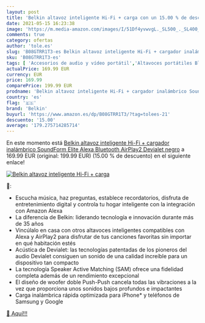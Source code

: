 ```yaml
---
layout: post
title: 'Belkin altavoz inteligente Hi-Fi + carga con un 15.00 % de descuento'
date: 2021-05-15 16:23:38
image: 'https://m.media-amazon.com/images/I/51Df4yvwvgL._SL500_._SL400_.jpg'
comments: true
category: ofertas
author: 'tole.es'
slug: 'B08GTRR1T3-es Belkin altavoz inteligente Hi-Fi + cargador inalámbrico...'
sku: 'B08GTRR1T3-es'
tags: [ 'Accesorios de audio y vídeo portátil','Altavoces portátiles Bluetooth','Altavoces portátiles y altavoces con puerto dock','Audio y vídeo portátil','Electrónica','alexa','belkin', ]
actualPrice: 169.99 EUR
currency: EUR
price: 169.99
comparePrice: 199.99 EUR
prodname: 'Belkin altavoz inteligente Hi-Fi + cargador inalámbrico SoundForm Elite  Alexa  Bluetooth  AirPlay2  Devialet   negro'
country: 'es'
flag: '🇪🇸'
brand: 'Belkin'
buyurl: 'https://www.amazon.es/dp/B08GTRR1T3/?tag=tolees-21'
descuento: '15.00'
average: '179.275714285714'
---
```


En este momento está [Belkin altavoz inteligente Hi-Fi + cargador inalámbrico SoundForm Elite  Alexa  Bluetooth  AirPlay2  Devialet   negro](https://www.amazon.es/dp/B08GTRR1T3/?tag=tolees-21) a 169.99 EUR (original: 199.99 EUR) (15.00 %  de descuento) en el siguiente enlace!

[![Belkin altavoz inteligente Hi-Fi + carga](https://m.media-amazon.com/images/I/51Df4yvwvgL._SL500_._SL400_.jpg)](https://www.amazon.es/dp/B08GTRR1T3/?tag=tolees-21)

🔎:

- Escucha música, haz preguntas, establece recordatorios, disfruta de entretenimiento digital y controla tu hogar inteligente con la integración con Amazon Alexa
- La diferencia de Belkin: liderando tecnología e innovación durante más de 35 años
- Vincúlalo en casa con otros altavoces inteligentes compatibles con Alexa y AirPlay2 para disfrutar de tus canciones favoritas sin importar en qué habitación estés
- Acústica de Devialet: las tecnologías patentadas de los pioneros del audio Devialet consiguen un sonido de una calidad increíble para un dispositivo tan compacto
- La tecnología Speaker Active Matching (SAM) ofrece una fidelidad completa además de un rendimiento excepcional
- El diseño de woofer doble Push-Push cancela todas las vibraciones a la vez que proporciona unos sonidos bajos profundos e impactantes
- Carga inalámbrica rápida optimizada para iPhone* y teléfonos de Samsung y Google

[🛒 Aquí!!!](https://www.amazon.es/dp/B08GTRR1T3/?tag=tolees-21)
